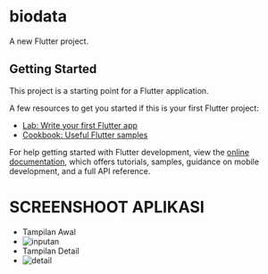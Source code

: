# biodata

A new Flutter project.

## Getting Started

This project is a starting point for a Flutter application.

A few resources to get you started if this is your first Flutter project:

- [Lab: Write your first Flutter app](https://docs.flutter.dev/get-started/codelab)
- [Cookbook: Useful Flutter samples](https://docs.flutter.dev/cookbook)

For help getting started with Flutter development, view the
[online documentation](https://docs.flutter.dev/), which offers tutorials,
samples, guidance on mobile development, and a full API reference.

# SCREENSHOOT APLIKASI
- Tampilan Awal
- ![inputan](https://user-images.githubusercontent.com/68136244/168458982-b51b4d95-63eb-4c64-ad90-41dbf7b89717.png)
- Tampilan Detail
- ![detail](https://user-images.githubusercontent.com/68136244/168458992-62786d0b-cdd4-42da-b236-0ae8669d72da.png)
